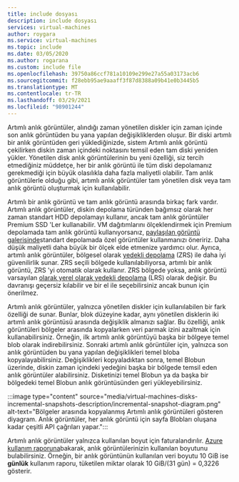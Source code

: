 ```yaml
---
title: include dosyası
description: include dosyası
services: virtual-machines
author: roygara
ms.service: virtual-machines
ms.topic: include
ms.date: 03/05/2020
ms.author: rogarana
ms.custom: include file
ms.openlocfilehash: 39750a86ccf781a10109e299e27a55a03173acb6
ms.sourcegitcommit: f28ebb95ae9aaaff3f87d8388a09b41e0b3445b5
ms.translationtype: MT
ms.contentlocale: tr-TR
ms.lasthandoff: 03/29/2021
ms.locfileid: "98901244"
---
```

Artımlı anlık görüntüler, alındığı zaman yönetilen diskler için zaman içinde son anlık görüntüden bu yana yapılan değişikliklerden oluşur. Bir diski artımlı bir anlık görüntüden geri yüklediğinizde, sistem Artımlı anlık görüntü çekilirken diskin zaman içindeki noktasını temsil eden tam diski yeniden yükler. Yönetilen disk anlık görüntülerinin bu yeni özelliği, siz tercih etmediğiniz müddetçe, her bir anlık görüntü ile tüm diski depolamanız gerekmediği için büyük olasılıkla daha fazla maliyetli olabilir. Tam anlık görüntülerle olduğu gibi, artımlı anlık görüntüler tam yönetilen disk veya tam anlık görüntü oluşturmak için kullanılabilir.

Artımlı bir anlık görüntü ve tam anlık görüntü arasında birkaç fark vardır. Artımlı anlık görüntüler, diskin depolama türünden bağımsız olarak her zaman standart HDD depolamayı kullanır, ancak tam anlık görüntüler Premium SSD 'Ler kullanabilir. VM dağıtımlarını ölçeklendirmek için Premium depolamada tam anlık görüntü kullanıyorsanız, [paylaşılan görüntü galerisinde](../articles/virtual-machines/shared-image-galleries.md)standart depolamada özel görüntüler kullanmanızı öneririz. Daha düşük maliyetli daha büyük bir ölçek elde etmenize yardımcı olur. Ayrıca, artımlı anlık görüntüler, bölgesel olarak [yedekli depolama](../articles/storage/common/storage-redundancy.md) (ZRS) ile daha iyi güvenilirlik sunar. ZRS seçili bölgede kullanılabiliyorsa, artımlı bir anlık görüntü, ZRS 'yi otomatik olarak kullanır. ZRS bölgede yoksa, anlık görüntü varsayılan [olarak yerel olarak yedekli depolama](../articles/storage/common/storage-redundancy.md) (LRS) olarak değişir. Bu davranışı geçersiz kılabilir ve bir el ile seçebilirsiniz ancak bunun için önerilmez.

Artımlı anlık görüntüler, yalnızca yönetilen diskler için kullanılabilen bir fark özelliği de sunar. Bunlar, blok düzeyine kadar, aynı yönetilen disklerin iki artımlı anlık görüntüsü arasında değişiklik almanızı sağlar. Bu özelliği, anlık görüntüleri bölgeler arasında kopyalarken veri parmak izini azaltmak için kullanabilirsiniz.  Örneğin, ilk artımlı anlık görüntüyü başka bir bölgeye temel blob olarak indirebilirsiniz. Sonraki artımlı anlık görüntüler için, yalnızca son anlık görüntüden bu yana yapılan değişiklikleri temel bloba kopyalayabilirsiniz. Değişiklikleri kopyaladıktan sonra, temel Blobun üzerinde, diskin zaman içindeki yedeğini başka bir bölgede temsil eden anlık görüntüler alabilirsiniz. Disketinizi temel Blobun ya da başka bir bölgedeki temel Blobun anlık görüntüsünden geri yükleyebilirsiniz.

:::image type="content" source="media/virtual-machines-disks-incremental-snapshots-description/incremental-snapshot-diagram.png" alt-text="Bölgeler arasında kopyalanmış Artımlı anlık görüntüleri gösteren diyagram. Anlık görüntüler, her anlık görüntü için sayfa Blobları oluşana kadar çeşitli API çağrıları yapar.":::

Artımlı anlık görüntüler yalnızca kullanılan boyut için faturalandırılır. [Azure kullanım raporuna](../articles/cost-management-billing/understand/review-individual-bill.md)bakarak, anlık görüntülerinizin kullanılan boyutunu bulabilirsiniz. Örneğin, bir anlık görüntünün kullanılan veri boyutu 10 GiB ise **günlük** kullanım raporu, tüketilen miktar olarak 10 GiB/(31 gün) = 0,3226 gösterir.